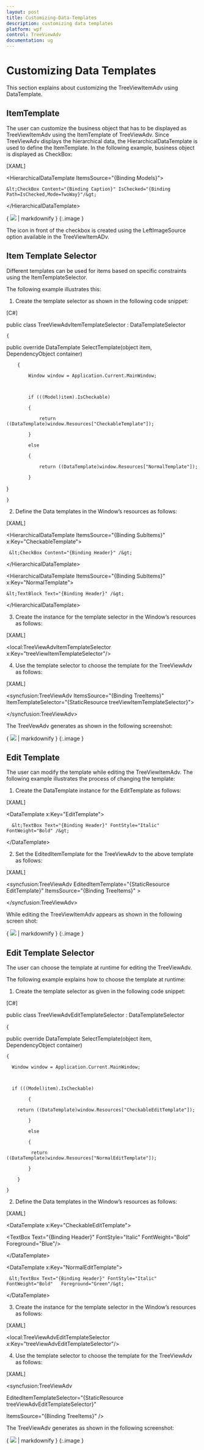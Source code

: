 ```yaml
---
layout: post
title: Customizing-Data-Templates
description: customizing data templates
platform: wpf
control: TreeViewAdv
documentation: ug
---
```


# Customizing Data Templates

This section explains about customizing the TreeViewItemAdv using DataTemplate.

## ItemTemplate 

The user can customize the business object that has to be displayed as TreeViewItemAdv using the ItemTemplate of TreeViewAdv. Since TreeViewAdv displays the hierarchical data, the HierarchicalDataTemplate is used to define the ItemTemplate. In the following example, business object is displayed as CheckBox:



[XAML]

&lt;HierarchicalDataTemplate ItemsSource="{Binding Models}"&gt;



    &lt;CheckBox Content="{Binding Caption}" IsChecked="{Binding 			Path=IsChecked,Mode=TwoWay}"/&gt;



&lt;/HierarchicalDataTemplate&gt;





{ ![](Customizing-Data-Templates_images/Customizing-Data-Templates_img1.png) | markdownify }
{:.image }




The icon in front of the checkbox is created using the LeftImageSource option available in the TreeViewItemADv.



## Item Template Selector

Different templates can be used for items based on specific constraints using the ItemTemplateSelector. 

The following example illustrates this:

1. Create the template selector as shown in the following code snippet:



[C#]

public class TreeViewAdvItemTemplateSelector : DataTemplateSelector

    {

 public override DataTemplate SelectTemplate(object item, 			DependencyObject container)

        {

            Window window = Application.Current.MainWindow;



            if (((Model)item).IsCheckable)

            {

                return ((DataTemplate)window.Resources["CheckableTemplate"]);

            }

            else 

            {

                return ((DataTemplate)window.Resources["NormalTemplate"]);

            }     

}

    }







2. Define the Data templates in the Window’s resources as follows:



[XAML]

&lt;HierarchicalDataTemplate ItemsSource="{Binding SubItems}" 		x:Key="CheckableTemplate"&gt;



     &lt;CheckBox Content="{Binding Header}" /&gt;



&lt;/HierarchicalDataTemplate&gt;



&lt;HierarchicalDataTemplate ItemsSource="{Binding SubItems}" 						x:Key="NormalTemplate"&gt;



    &lt;TextBlock Text="{Binding Header}" /&gt;



&lt;/HierarchicalDataTemplate&gt;





3.  Create the instance for the template selector in the Window’s resources as follows:



[XAML]

&lt;local:TreeViewAdvItemTemplateSelector x:Key="treeViewItemTemplateSelector"/&gt;





4. Use the template selector to choose the template for the TreeViewAdv as follows:



[XAML]

&lt;syncfusion:TreeViewAdv ItemsSource="{Binding TreeItems}" 		ItemTemplateSelector="{StaticResource treeViewItemTemplateSelector}"&gt;           

&lt;/syncfusion:TreeViewAdv&gt;



The TreeVewAdv generates as shown in the following screenshot:



{ ![](Customizing-Data-Templates_images/Customizing-Data-Templates_img2.png) | markdownify }
{:.image }




## Edit Template

The user can modify the template while editing the TreeViewItemAdv. The following example illustrates the process of changing the template:

1. Create the DataTemplate instance for the EditTemplate as follows: 



[XAML]

&lt;DataTemplate x:Key="EditTemplate"&gt;



      &lt;TextBox Text="{Binding Header}" FontStyle="Italic" 				FontWeight="Bold" /&gt;



&lt;/DataTemplate&gt;





2. Set the EditedItemTemplate for the TreeViewAdv to the above template as follows:



[XAML]

&lt;syncfusion:TreeViewAdv EditedItemTemplate="{StaticResource EditTemplate}" ItemsSource="{Binding TreeItems}" &gt;

&lt;/syncfusion:TreeViewAdv&gt;





While editing the TreeViewItemAdv appears as shown in the following screen shot:



{ ![](Customizing-Data-Templates_images/Customizing-Data-Templates_img3.png) | markdownify }
{:.image }




## Edit Template Selector

The user can choose the template at runtime for editing the TreeViewAdv. 

The following example explains how to choose the template at runtime:

1. Create the template selector as given in the following code snippet:



[C#]

public class TreeViewAdvEditTemplateSelector : DataTemplateSelector

  {

  public override DataTemplate SelectTemplate(object item, 					DependencyObject container)

    {

      Window window = Application.Current.MainWindow;



      if (((Model)item).IsCheckable)

            {

      	return ((DataTemplate)window.Resources["CheckableEditTemplate"]);

            }

            else

            {

             return ((DataTemplate)window.Resources["NormalEditTemplate"]);

            }

        }

    }





2. Define the Data templates in the Window’s resources as follows:



[XAML]

&lt;DataTemplate  x:Key="CheckableEditTemplate"&gt;

  &lt;TextBox Text="{Binding Header}" FontStyle="Italic" 		FontWeight="Bold" Foreground="Blue"/&gt;

&lt;/DataTemplate&gt;



&lt;DataTemplate  x:Key="NormalEditTemplate"&gt;

     &lt;TextBox Text="{Binding Header}" FontStyle="Italic" FontWeight="Bold" 	Foreground="Green"/&gt;

&lt;/DataTemplate&gt;





3.  Create the instance for the template selector in the Window’s resources as follows:



[XAML]

&lt;local:TreeViewAdvEditTemplateSelector x:Key="treeViewAdvEditTemplateSelector"/&gt;





4. Use the template selector to choose the template for the TreeViewAdv as follows:



[XAML]

<syncfusion:TreeViewAdv 

EditedItemTemplateSelector="{StaticResource treeViewAdvEditTemplateSelector}"

ItemsSource="{Binding TreeItems}" />           



The TreeViewAdv generates as shown in the following screenshot:



{ ![](Customizing-Data-Templates_images/Customizing-Data-Templates_img4.png) | markdownify }
{:.image }




